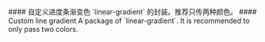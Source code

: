 <cn>
#### 自定义进度条渐变色
`linear-gradient` 的封装。推荐只传两种颜色。
</cn>

<us>
#### Custom line gradient
A package of `linear-gradient`. It is recommended to only pass two colors.
</us>
